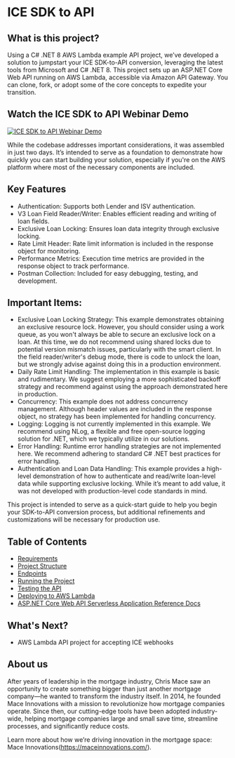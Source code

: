 # ICE SDK to API 

## What is this project? 

Using a C# .NET 8 AWS Lambda example API project, we’ve developed a solution to jumpstart your ICE SDK-to-API conversion, leveraging the latest tools from Microsoft and C# .NET 8. This project sets up an ASP.NET Core Web API running on AWS Lambda, accessible via Amazon API Gateway. You can clone, fork, or adopt some of the core concepts to expedite your transition.

## Watch the ICE SDK to API Webinar Demo

[![ICE SDK to API Webinar Demo](https://img.youtube.com/vi/p4SVw3v6w4U/maxresdefault.jpg)](https://www.youtube.com/watch?v=p4SVw3v6w4U)

While the codebase addresses important considerations, it was assembled in just two days. It’s intended to serve as a foundation to demonstrate how quickly you can start building your solution, especially if you're on the AWS platform where most of the necessary components are included.

## Key Features
- Authentication: Supports both Lender and ISV authentication.
- V3 Loan Field Reader/Writer: Enables efficient reading and writing of loan fields.
- Exclusive Loan Locking: Ensures loan data integrity through exclusive locking.
- Rate Limit Header: Rate limit information is included in the response object for monitoring.
- Performance Metrics: Execution time metrics are provided in the response object to track performance.
- Postman Collection: Included for easy debugging, testing, and development.

## Important Items:
- Exclusive Loan Locking Strategy: This example demonstrates obtaining an exclusive resource lock. However, you should consider using a work queue, as you won't always be able to secure an exclusive lock on a loan. At this time, we do not recommend using shared locks due to potential version mismatch issues, particularly with the smart client. In the field reader/writer's debug mode, there is code to unlock the loan, but we strongly advise against doing this in a production environment.
- Daily Rate Limit Handling: The implementation in this example is basic and rudimentary. We suggest employing a more sophisticated backoff strategy and recommend against using the approach demonstrated here in production.
- Concurrency: This example does not address concurrency management. Although header values are included in the response object, no strategy has been implemented for handling concurrency.
- Logging: Logging is not currently implemented in this example. We recommend using NLog, a flexible and free open-source logging solution for .NET, which we typically utilize in our solutions.
- Error Handling: Runtime error handling strategies are not implemented here. We recommend adhering to standard C# .NET best practices for error handling.
- Authentication and Loan Data Handling: This example provides a high-level demonstration of how to authenticate and read/write loan-level data while supporting exclusive locking. While it’s meant to add value, it was not developed with production-level code standards in mind.

This project is intended to serve as a quick-start guide to help you begin your SDK-to-API conversion process, but additional refinements and customizations will be necessary for production use.

## Table of Contents

- [Requirements](ICE.Lambda/AWS_Lamda_Example_Api/src/AWS_Lamda_Example_Api/requirements.md)
- [Project Structure](ICE.Lambda/AWS_Lamda_Example_Api/src/AWS_Lamda_Example_Api/project-structure.md)
- [Endpoints](ICE.Lambda/AWS_Lamda_Example_Api/src/AWS_Lamda_Example_Api/endpoints.md)
- [Running the Project](ICE.Lambda/AWS_Lamda_Example_Api/src/AWS_Lamda_Example_Api/running-the-project.md)
- [Testing the API](ICE.Lambda/AWS_Lamda_Example_Api/src/AWS_Lamda_Example_Api/testing-the-api.md)
- [Deploying to AWS Lambda](ICE.Lambda/AWS_Lamda_Example_Api/src/AWS_Lamda_Example_Api/deploying-to-aws-lambda.md)
- [ASP.NET Core Web API Serverless Application Reference Docs](ICE.Lambda/AWS_Lamda_Example_Api/src/AWS_Lamda_Example_Api/aspnet-core-web-api-serverless-application.md)

## What's Next?
- AWS Lambda API project for accepting ICE webhooks

## About us
After years of leadership in the mortgage industry, Chris Mace saw an opportunity to create something bigger than just another mortgage company—he wanted to transform the industry itself. In 2014, he founded Mace Innovations with a mission to revolutionize how mortgage companies operate. Since then, our cutting-edge tools have been adopted industry-wide, helping mortgage companies large and small save time, streamline processes, and significantly reduce costs.

Learn more about how we’re driving innovation in the mortgage space: Mace Innovations(https://maceinnovations.com/).



